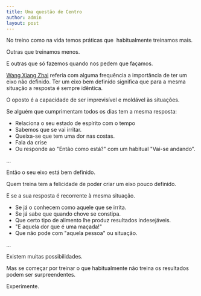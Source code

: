 ```yaml
---
title: Uma questão de Centro
author: admin
layout: post
---
```

No treino como na vida temos práticas que  habitualmente treinamos mais.

Outras que treinamos menos.

E outras que só fazemos quando nos pedem que façamos.

[Wang Xiang Zhai](http://pt.wikipedia.org/wiki/Wang_Xiang_Zhai) referia com alguma frequência a importância de ter um eixo não definido.
Ter um eixo bem definido significa que para a mesma situação a resposta é sempre idêntica.

O oposto é a capacidade de ser imprevisível e moldável às situações.

Se alguém que cumprimentam todos os dias tem a mesma resposta:

*   Relaciona o seu estado de espírito com o tempo
*   Sabemos que se vai irritar.
*   Queixa-se que tem uma dor nas costas.
*   Fala da crise
*   Ou responde ao "Então como está?" com um habitual "Vai-se andando".

...

Então o seu eixo está bem definido.

Quem treina tem a felicidade de poder criar um eixo pouco definido.

E se a sua resposta é recorrente à mesma situação.

*   Se já o conhecem como aquele que se irrita.
*   Se já sabe que quando chove se constipa.
*   Que certo tipo de alimento lhe produz resultados indesejáveis.
*   "E aquela dor que é uma maçada!"
*   Que não pode com "aquela pessoa" ou situação.

...

Existem muitas possibilidades.

Mas se começar por treinar o que habitualmente não treina os resultados podem ser surpreendentes.

Experimente.